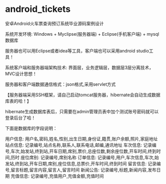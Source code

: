 # android_tickets
安卓Android火车票查询预订系统毕业源码案例设计

系统开发环境: Windows + Myclipse(服务器端) + Eclipse(手机客户端) + mysql数据库

服务器也可以用Eclipse或者idea等工具，客户端也可以采用android studio工具！

系统客户端和服务器端架构技术: 界面层，业务逻辑层，数据层3层分离技术，MVC设计思想！

服务器和客户端数据通信格式：json格式,采用servlet方式

【服务器端采用SSH框架，请自己启动tomcat服务器，hibernate会自动生成数据库表的哈！】

hibernate生成数据库表后，只需要在admin管理员表中加个测试账号密码就可以登录后台了哈！

下面是数据库的字段说明：

用户信息: 用户名,密码,姓名,性别,出生日期,身份证,籍贯,账户余额,照片,家庭地址
站点信息: 记录编号,站点名称,联系人,联系电话,邮编,通讯地址
车次信息: 记录编号,车次,始发站,终到站,开车日期,席别,票价,总座位数,剩余座位数,开车时间,终到时间,历时
座位席别: 记录编号,席别名称
订单信息: 记录编号,用户,车次信息,车次,始发站,终到站,开车日期,席别,座位信息,总票价,开车时间,终到时间
留言信息: 记录编号,留言标题,留言内容,留言人,留言时间
新闻公告: 记录编号,标题,新闻内容,发布日期
充值信息: 记录编号,充值用户,充值金额,充值时间
